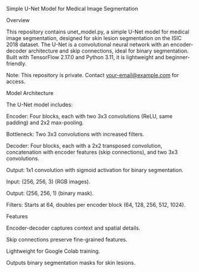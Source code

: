 Simple U-Net Model for Medical Image Segmentation

Overview

This repository contains unet_model.py, a simple U-Net model for medical image segmentation, designed for skin lesion segmentation on the ISIC 2018 dataset. The U-Net is a convolutional neural network with an encoder-decoder architecture and skip connections, ideal for binary segmentation. Built with TensorFlow 2.17.0 and Python 3.11, it is lightweight and beginner-friendly.

Note: This repository is private. Contact your-email@example.com for access.

Model Architecture

The U-Net model includes:





Encoder: Four blocks, each with two 3x3 convolutions (ReLU, same padding) and 2x2 max-pooling.



Bottleneck: Two 3x3 convolutions with increased filters.



Decoder: Four blocks, each with a 2x2 transposed convolution, concatenation with encoder features (skip connections), and two 3x3 convolutions.



Output: 1x1 convolution with sigmoid activation for binary segmentation.



Input: (256, 256, 3) (RGB images).



Output: (256, 256, 1) (binary mask).



Filters: Starts at 64, doubles per encoder block (64, 128, 256, 512, 1024).

Features





Encoder-decoder captures context and spatial details.



Skip connections preserve fine-grained features.



Lightweight for Google Colab training.



Outputs binary segmentation masks for skin lesions.


